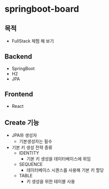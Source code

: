 # springboot-board


## 목적

- FullStack 체험 해 보기 

## Backend

- SpringBoot
- H2
- JPA

## Frontend

- React


## Create 기능

- JPA와 생성자
  - 기본생성자는 필수
- 기본 키 생성 전략 종류
  - IDENTITY
    - 기본 키 생성을 데이터베이스에 위임
  - SEQUENCE
    - 데이터베이스 시퀀스를 사용해 기본 키 할당
  - TABLE
    - 키 생성을 위한 테이블 사용
